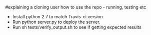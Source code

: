 #explaining a cloning user how to use the repo - running, testing etc
* Install python 2.7 to match Travis-ci version
* Run python server.py to deploy the server.
* Run sh tests/verify_output.sh to see if getting expected results

